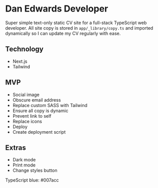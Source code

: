 # Dan Edwards Developer

Super simple text-only static CV site for a full-stack TypeScript web developer. All site copy is stored in `app/_library/copy.ts` and imported dynamically so I can update my CV regularly with ease.

## Technology

-  Next.js
-  Tailwind

## MVP

-  Social image
-  Obscure email address
-  Replace custom SASS with Tailwind
-  Ensure all copy is dynamic
-  Prevent link to self
-  Replace icons
-  Deploy
-  Create deployment script

## Extras

-  Dark mode
-  Print mode
-  Change styles button

TypeScript blue: #007acc
